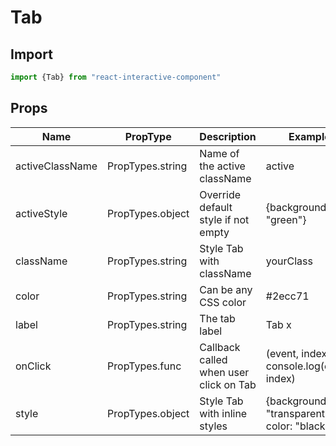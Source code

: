 # Tab

## Import

```javascript
import {Tab} from "react-interactive-component"
```

## Props

|Name|PropType|Description|Example
|---|---|---|---
|activeClassName|PropTypes.string|Name of the active className|active
|activeStyle|PropTypes.object|Override default style if not empty|{background: "green"}
|className|PropTypes.string|Style Tab with className|yourClass
|color|PropTypes.string|Can be any CSS color|#2ecc71
|label|PropTypes.string|The tab label|Tab x
|onClick|PropTypes.func|Callback called when user click on Tab|(event, index) => console.log(event, index)
|style|PropTypes.object|Style Tab with inline styles|{background: "transparent": color: "black"}

